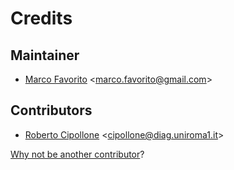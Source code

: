 # Credits

## Maintainer

* [Marco Favorito](https://github.com/marcofavorito) <[marco.favorito@gmail.com](mailto:marco.favorito@gmail.com)>

## Contributors

* [Roberto Cipollone](https://github.com/cipollone) <[cipollone@diag.uniroma1.it]([cipollone@diag.uniroma1.it)>

[Why not be another contributor](./contributing.md)? 
